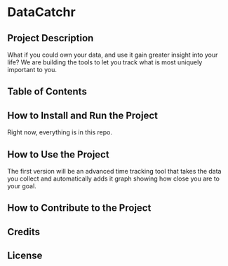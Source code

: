 # DataCatchr

## Project Description
What if you could own your data, and use it gain greater insight into your life? We are building the tools to let you track what is most uniquely important to you.

## Table of Contents 



## How to Install and Run the Project
Right now, everything is in this repo.

## How to Use the Project
The first version will be an advanced time tracking tool that takes the data you collect and automatically adds it graph showing how close you are to your goal.

## How to Contribute to the Project

## Credits


## License


